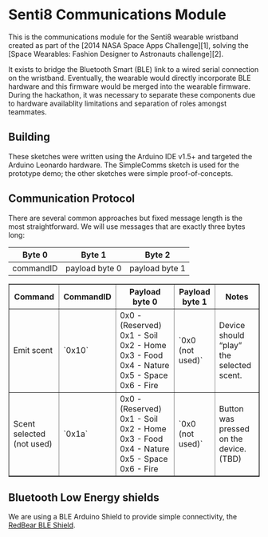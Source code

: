# Senti8 Communications Module

This is the communications module for the Senti8 wearable wristband
created as part of the [2014 NASA Space Apps Challenge][1], solving the
[Space Wearables: Fashion Designer to Astronauts challenge][2].

It exists to bridge the Bluetooth Smart (BLE) link to a wired serial
connection on the wristband. Eventually, the wearable would
directly incorporate BLE hardware and this firmware would be merged
into the wearable firmware. During the hackathon, it was necessary to
separate these components due to hardware availablity limitations and
separation of roles amongst teammates.

## Building
These sketches were written using the Arduino IDE v1.5+ and targeted the
Arduino Leonardo hardware. The SimpleComms sketch is used for the
prototype demo; the other sketches were simple proof-of-concepts.

## Communication Protocol
There are several common approaches but fixed message length is the most straightforward.
We will use messages that are exactly three bytes long:

| Byte 0 | Byte 1 | Byte 2 |
| ------ | ------ | ------ |
| commandID | payload byte 0 | payload byte 1 |

<table border="1">
<tr>
<th>Command</th>
<th>CommandID</th>
<th>Payload byte 0</th>
<th>Payload byte 1</th>
<th>Notes</th>
</tr>
<tr>
<td>Emit scent</td>
<td>`0x10`</td>
<td>
    0x0 - (Reserved)
    0x1 - Soil
    0x2 - Home
    0x3 - Food
    0x4 - Nature
    0x5 - Space
    0x6 - Fire
</td>
<td>`0x0 (not used)`</td>
<td>Device should “play” the selected scent.</td>
</tr>
<tr>
<td>Scent selected (not used)</td>
<td>`0x1a`</td>
<td>
    0x0 - (Reserved)
    0x1 - Soil
    0x2 - Home
    0x3 - Food
    0x4 - Nature
    0x5 - Space
    0x6 - Fire
</td>
<td>`0x0 (not used)`</td>
<td>Button was pressed on the device. (TBD)</td>
</tr>
</table>


## Bluetooth Low Energy shields
We are using a BLE Arduino Shield to provide simple connectivity,
the [RedBear BLE Shield](http://redbearlab.com/bleshield/).
